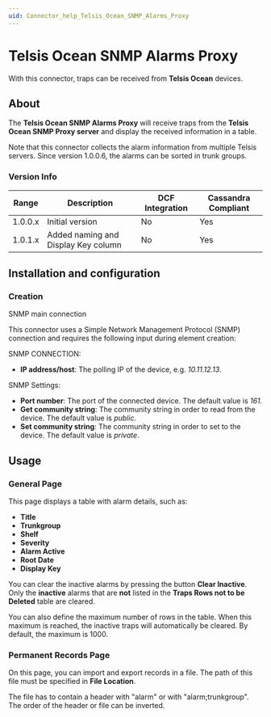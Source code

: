 ```yaml
---
uid: Connector_help_Telsis_Ocean_SNMP_Alarms_Proxy
---
```


# Telsis Ocean SNMP Alarms Proxy

With this connector, traps can be received from **Telsis Ocean** devices.

## About

The **Telsis Ocean SNMP Alarms Proxy** will receive traps from the **Telsis Ocean SNMP Proxy server** and display the received information in a table.

Note that this connector collects the alarm information from multiple Telsis servers. Since version 1.0.0.6, the alarms can be sorted in trunk groups.

### Version Info

| Range     | Description                         | DCF Integration     | Cassandra Compliant     |
|------------------|-------------------------------------|---------------------|-------------------------|
| 1.0.0.x          | Initial version                     | No                  | Yes                     |
| 1.0.1.x          | Added naming and Display Key column | No                  | Yes                     |

## Installation and configuration

### Creation

SNMP main connection

This connector uses a Simple Network Management Protocol (SNMP) connection and requires the following input during element creation:

SNMP CONNECTION:

- **IP address/host**: The polling IP of the device, e.g. *10.11.12.13*.

SNMP Settings:

- **Port number**: The port of the connected device. The default value is *161.*
- **Get community string**: The community string in order to read from the device. The default value is *public*.
- **Set community string**: The community string in order to set to the device. The default value is *private*.

## Usage

### General Page

This page displays a table with alarm details, such as:

- **Title**
- **Trunkgroup**
- **Shelf**
- **Severity**
- **Alarm Active**
- **Root Date**
- **Display Key**

You can clear the inactive alarms by pressing the button **Clear Inactive**. Only the **inactive** alarms that are **not** listed in the **Traps Rows not to be Deleted** table are cleared.

You can also define the maximum number of rows in the table. When this maximum is reached, the inactive traps will automatically be cleared. By default, the maximum is 1000.

### Permanent Records Page

On this page, you can import and export records in a file. The path of this file must be specified in **File Location**.

The file has to contain a header with "alarm" or with "alarm;trunkgroup". The order of the header or file can be inverted.
